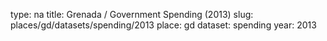 type: na
title: Grenada / Government Spending (2013)
slug: places/gd/datasets/spending/2013
place: gd
dataset: spending
year: 2013

